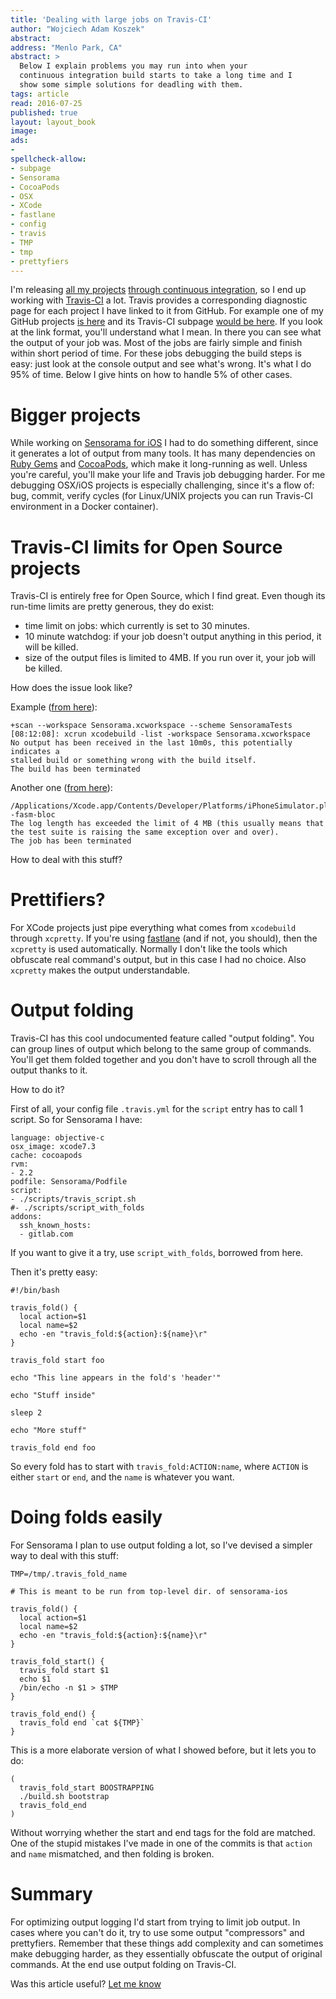 ```yaml
---
title: 'Dealing with large jobs on Travis-CI'
author: "Wojciech Adam Koszek"
abstract:
address: "Menlo Park, CA"
abstract: >
  Below I explain problems you may run into when your
  continuous integration build starts to take a long time and I
  show some simple solutions for deadling with them.
tags: article
read: 2016-07-25
published: true
layout: layout_book
image: 
ads:
-
spellcheck-allow:
- subpage
- Sensorama
- CocoaPods
- OSX
- XCode
- fastlane
- config
- travis
- TMP
- tmp
- prettyfiers
---
```


I'm releasing [all my projects](https://github.com/wkoszek/)
[through continuous integration](http://www.koszek.com/blog/2016/07/11/what-i-learned-from-connecting-60-projects-to-ci-system/),
so I end up working with [Travis-CI](http://www.travis-ci.org) a lot.
Travis provides a corresponding diagnostic page for each project I have
linked to it from GitHub.
For example one of my GitHub projects [is here](https://github.com/wkoszek/cpu60) and 
its Travis-CI subpage [would be here](https://travis-ci.org/wkoszek/kmnsim).
If you look at the link format, you'll understand what I mean.
In there you can see what the output of your job was.
Most of the jobs are fairly simple and finish within short period of time.
For these jobs debugging the build steps is easy: just look at the console
output and see what's wrong. It's what I do 95% of time. Below I give hints
on how to handle 5% of other cases.

# Bigger projects

While working on [Sensorama for iOS](http://www.sensorama.org) I had
to do something different, since it generates a lot of output from
many tools.
It has many dependencies on [Ruby Gems](https://rubygems.org) and
[CocoaPods](https://cocoapods.org/), which make it long-running as well.
Unless you're careful, you'll make your life and Travis job debugging
harder. For me debugging OSX/iOS projects is especially challenging, since it's a
flow of: bug, commit, verify cycles (for Linux/UNIX projects you can run
Travis-CI environment in a Docker container).

# Travis-CI limits for Open Source projects

Travis-CI is entirely free for Open Source, which I find great.
Even though its run-time limits are pretty generous, they do exist:

* time limit on jobs: which currently is set to 30 minutes.
* 10 minute watchdog: if your job doesn't output anything in this period, it will be killed.
* size of the output files is limited to 4MB. If you run over it, your job will be killed.

How does the issue look like?

Example ([from here](https://travis-ci.org/wkoszek/sensorama-ios/builds/145737758)):

~~~
+scan --workspace Sensorama.xcworkspace --scheme SensoramaTests
[08:12:08]: xcrun xcodebuild -list -workspace Sensorama.xcworkspace
No output has been received in the last 10m0s, this potentially indicates a
stalled build or something wrong with the build itself.
The build has been terminated
~~~

Another one ([from here](https://travis-ci.org/wkoszek/sensorama-ios/builds/146298516)):

~~~
/Applications/Xcode.app/Contents/Developer/Platforms/iPhoneSimulator.platform/Developer/SDKs/iPhoneSimulator9.3.sdk -fasm-bloc
The log length has exceeded the limit of 4 MB (this usually means that the test suite is raising the same exception over and over).
The job has been terminated
~~~

How to deal with this stuff?

# Prettifiers?

For XCode projects just pipe everything what comes from `xcodebuild` through
`xcpretty`. If you're using [fastlane](https://github.com/fastlane/fastlane)
(and if not, you should), then the `xcpretty` is used automatically.
Normally I don't like the tools which obfuscate real command's output, but
in this case I had no choice. Also `xcpretty` makes the output
understandable.

# Output folding

Travis-CI has this cool undocumented feature called "output folding". You
can group lines of output which belong to the same group of commands. You'll
get them folded together and you don't have to scroll through all the
output thanks to it.

How to do it?

First of all, your config file `.travis.yml` for the `script` entry has to
call 1 script. So for Sensorama I have:

~~~
language: objective-c
osx_image: xcode7.3
cache: cocoapods
rvm:
- 2.2
podfile: Sensorama/Podfile
script:
- ./scripts/travis_script.sh
#- ./scripts/script_with_folds
addons:
  ssh_known_hosts:
  - gitlab.com
~~~

If you want to give it a try, use `script_with_folds`, borrowed from here.

Then it's pretty easy:

~~~
#!/bin/bash

travis_fold() {
  local action=$1
  local name=$2
  echo -en "travis_fold:${action}:${name}\r"
}

travis_fold start foo

echo "This line appears in the fold's 'header'"

echo "Stuff inside"

sleep 2

echo "More stuff"

travis_fold end foo
~~~

So every fold has to start with `travis_fold:ACTION:name`, where `ACTION` is
either `start` or `end`, and the `name` is whatever you want.

# Doing folds easily

For Sensorama I plan to use output folding a lot, so I've devised a simpler
way to deal with this stuff:

~~~
TMP=/tmp/.travis_fold_name

# This is meant to be run from top-level dir. of sensorama-ios

travis_fold() {
  local action=$1
  local name=$2
  echo -en "travis_fold:${action}:${name}\r"
}

travis_fold_start() {
  travis_fold start $1
  echo $1
  /bin/echo -n $1 > $TMP
}

travis_fold_end() {
  travis_fold end `cat ${TMP}`
}
~~~

This is a more elaborate version of what I showed before, but it lets you to
do:

~~~
(
  travis_fold_start BOOSTRAPPING
  ./build.sh bootstrap
  travis_fold_end
)
~~~

Without worrying whether the start and end tags for the fold are matched.
One of the stupid mistakes I've made in one of the commits is that `action`
and `name` mismatched, and then folding is broken.

# Summary

For optimizing output logging I'd start from trying to limit job output.
In cases where you can't do it, try to use some output "compressors" and
prettyfiers. Remember that these things add complexity and can sometimes
make debugging harder, as they essentially obfuscate the output of original
commands. At the end use output folding on Travis-CI.

Was this article useful? [Let me know](http://www.twitter.com/wkoszek)
